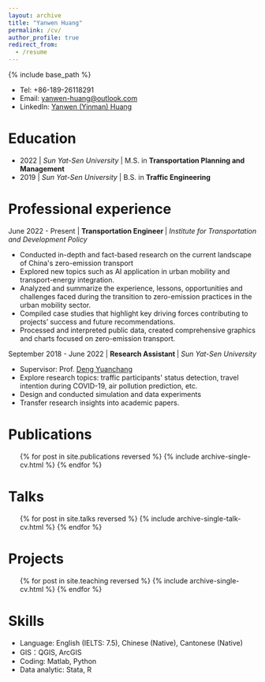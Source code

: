 ```yaml
---
layout: archive
title: "Yanwen Huang"
permalink: /cv/
author_profile: true
redirect_from:
  - /resume
---
```


{% include base_path %}

* Tel: +86-189-26118291
* Email: [yanwen-huang@outlook.com](mailto:yanwen-huang@outlook.com)
* LinkedIn: [Yanwen (Yinman) Huang](https://www.linkedin.com/in/yanwen-huang-yinman816)

Education
======
* 2022 | <i>Sun Yat-Sen University</i> | M.S. in <b>Transportation Planning and Management</b>
* 2019 | <i>Sun Yat-Sen University</i> | B.S. in <b>Traffic Engineering</b>

Professional experience
======
June 2022 - Present | <b> Transportation Engineer </b> | <i> Institute for Transportation and Development Policy</i>
* Conducted in-depth and fact-based research on the current landscape of China's zero-emission transport
* Explored new topics such as AI application in urban mobility and transport-energy integration.
* Analyzed and summarize the experience, lessons, opportunities and challenges faced during the transition to zero-emission practices in the urban mobility sector.
* Compiled case studies that highlight key driving forces contributing to projects’ success and future recommendations.
* Processed and interpreted public data, created comprehensive graphics and charts focused on zero-emission transport.

September 2018 - June 2022 | <b> Research Assistant </b> | <i> Sun Yat-Sen University</i>
* Supervisor: Prof. [Deng Yuanchang](https://ise.sysu.edu.cn/teacher/DengYuanchang)
* Explore research topics: traffic participants' status detection, travel intention during COVID-19, air pollution prediction, etc.
* Design and conducted simulation and data experiments
* Transfer research insights into academic papers.

Publications
======
  <ul>{% for post in site.publications reversed %}
    {% include archive-single-cv.html %}
  {% endfor %}</ul>
  
Talks
======
  <ul>{% for post in site.talks reversed %}
    {% include archive-single-talk-cv.html  %}
  {% endfor %}</ul>
  
Projects
======
  <ul>{% for post in site.teaching reversed %}
    {% include archive-single-cv.html %}
  {% endfor %}</ul>

Skills
======
* Language: English (IELTS: 7.5), Chinese (Native), Cantonese (Native)
* GIS：QGIS, ArcGIS
* Coding: Matlab, Python
* Data analytic: Stata, R
